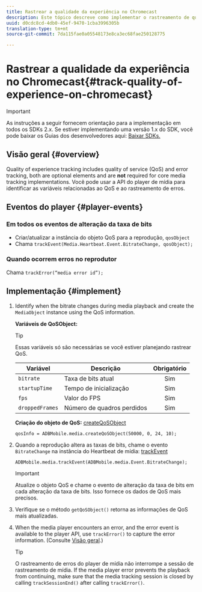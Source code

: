```yaml
---
title: Rastrear a qualidade da experiência no Chromecast
description: Este tópico descreve como implementar o rastreamento de qualidade de experiência (QoE, QoS) usando o SDK de mídia no Chromecast.
uuid: d0cdc8cd-4db0-45ef-9470-1cba3996305b
translation-type: tm+mt
source-git-commit: 7da115fae0a05548173e8ca3ec68fae250128775

---
```



# Rastrear a qualidade da experiência no Chromecast{#track-quality-of-experience-on-chromecast}

>[!IMPORTANT]
>
>As instruções a seguir fornecem orientação para a implementação em todos os SDKs 2.x. Se estiver implementando uma versão 1.x do SDK, você pode baixar os Guias dos desenvolvedores aqui: [Baixar SDKs.](/help/sdk-implement/download-sdks.md)

## Visão geral {#overview}

Quality of experience tracking includes quality of service (QoS) and error tracking, both are optional elements and are **not** required for core media tracking implementations. Você pode usar a API do player de mídia para identificar as variáveis relacionadas ao QoS e ao rastreamento de erros.

## Eventos do player {#player-events}

### Em todos os eventos de alteração da taxa de bits

* Criar/atualizar a instância do objeto QoS para a reprodução, `qosObject`
* Chama `trackEvent(Media.Heartbeat.Event.BitrateChange, qosObject);`

### Quando ocorrem erros no reprodutor

Chama `trackError(“media error id”);`

## Implementação {#implement}

1. Identify when the bitrate changes during media playback and create the `MediaObject` instance using the QoS information.

   **Variáveis de QoSObject:**

   >[!TIP]
   >
   >Essas variáveis só são necessárias se você estiver planejando rastrear QoS.

   | Variável | Descrição | Obrigatório |
   | --- | --- | :---: |
   | `bitrate` | Taxa de bits atual | Sim |
   | `startupTime` | Tempo de inicialização | Sim |
   | `fps` | Valor do FPS | Sim |
   | `droppedFrames` | Número de quadros perdidos | Sim |

   **Criação do objeto de QoS:** [createQoSObject](https://adobe-marketing-cloud.github.io/media-sdks/reference/chromecast/ADBMobile.media.html#.createQoSObject)

   ```
   qosInfo = ADBMobile.media.createQoSObject(50000, 0, 24, 10); 
   ```

1. Quando a reprodução altera as taxas de bits, chame o evento `BitrateChange` na instância do Heartbeat de mídia: [trackEvent](https://adobe-marketing-cloud.github.io/media-sdks/reference/chromecast/ADBMobile.media.html#.trackEvent)

   ```
   ADBMobile.media.trackEvent(ADBMobile.media.Event.BitrateChange); 
   ```

   >[!IMPORTANT]
   >
   >Atualize o objeto QoS e chame o evento de alteração da taxa de bits em cada alteração da taxa de bits. Isso fornece os dados de QoS mais precisos.

1. Verifique se o método `getQoSObject()` retorna as informações de QoS mais atualizadas.
1. When the media player encounters an error, and the error event is available to the player API, use `trackError()` to capture the error information. (Consulte [Visão geral](/help/sdk-implement/track-errors/track-errors-overview.md).)

   >[!TIP]
   >
   >O rastreamento de erros do player de mídia não interrompe a sessão de rastreamento de mídia. If the media player error prevents the playback from continuing, make sure that the media tracking session is closed by calling `trackSessionEnd()` after calling `trackError()`.

